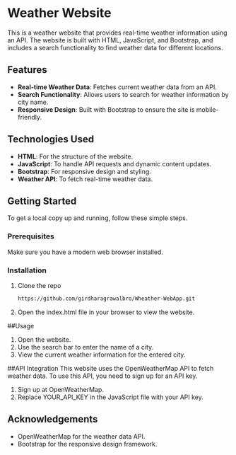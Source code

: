# Weather Website

This is a weather website that provides real-time weather information using an API. The website is built with HTML, JavaScript, and Bootstrap, and includes a search functionality to find weather data for different locations.

## Features

- **Real-time Weather Data**: Fetches current weather data from an API.
- **Search Functionality**: Allows users to search for weather information by city name.
- **Responsive Design**: Built with Bootstrap to ensure the site is mobile-friendly.

## Technologies Used

- **HTML**: For the structure of the website.
- **JavaScript**: To handle API requests and dynamic content updates.
- **Bootstrap**: For responsive design and styling.
- **Weather API**: To fetch real-time weather data.

## Getting Started

To get a local copy up and running, follow these simple steps.

### Prerequisites

Make sure you have a modern web browser installed.

### Installation

1. Clone the repo
   ```sh
   https://github.com/girdharagrawalbro/Wheather-WebApp.git

2. Open the index.html file in your browser to view the website.

##Usage
1. Open the website.
2. Use the search bar to enter the name of a city.
3. View the current weather information for the entered city.

##API Integration
This website uses the OpenWeatherMap API to fetch weather data. To use this API, you need to sign up for an API key.

1. Sign up at OpenWeatherMap.
2. Replace YOUR_API_KEY in the JavaScript file with your API key.

## Acknowledgements
- OpenWeatherMap for the weather data API.
- Bootstrap for the responsive design framework.
